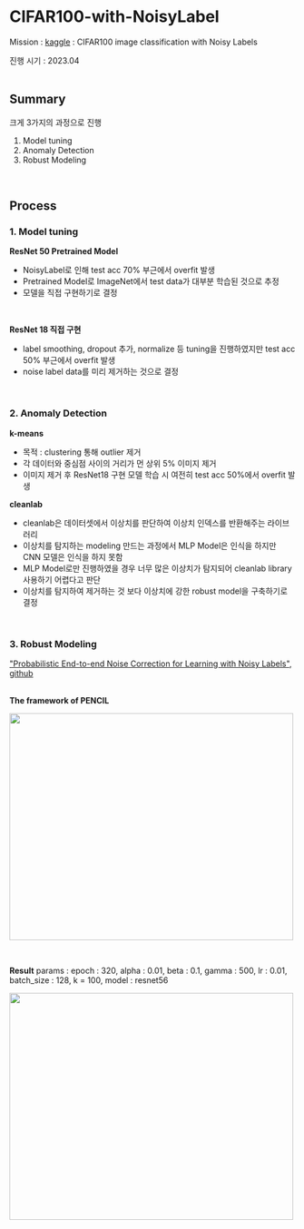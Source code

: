 # CIFAR100-with-NoisyLabel
Mission : [kaggle](https://www.kaggle.com/c/cifar100-image-classification-with-noisy-labels/data) : CIFAR100 image classification with Noisy Labels<br/>

진행 시기 : 2023.04
<br/> 
<br/>

## Summary
크게 3가지의 과정으로 진행<br/> 
1. Model tuning
2. Anomaly Detection
3. Robust Modeling
<br/>

## Process
### **1. Model tuning**
**ResNet 50 Pretrained Model**
- NoisyLabel로 인해 test acc 70% 부근에서 overfit 발생
- Pretrained Model로 ImageNet에서 test data가 대부분 학습된 것으로 추정
- 모델을 직접 구현하기로 결정
<br/>

**ResNet 18 직접 구현**
- label smoothing, dropout 추가, normalize 등 tuning을 진행하였지만 test acc 50% 부근에서 overfit 발생
- noise label data를 미리 제거하는 것으로 결정
<br/> 

### **2. Anomaly Detection**
**k-means**
- 목적 : clustering 통해 outlier 제거
- 각 데이터와 중심점 사이의 거리가 먼 상위 5% 이미지 제거
- 이미지 제거 후 ResNet18 구현 모델 학습 시 여전히 test acc 50%에서 overfit 발생

**cleanlab**
- cleanlab은 데이터셋에서 이상치를 판단하여 이상치 인덱스를 반환해주는 라이브러리
- 이상치를 탐지하는 modeling 만드는 과정에서 MLP Model은 인식을 하지만 CNN 모델은 인식을 하지 못함
- MLP Model로만 진행하였을 경우 너무 많은 이상치가 탐지되어 cleanlab library 사용하기 어렵다고 판단
- 이상치를 탐지하여 제거하는 것 보다 이상치에 강한 robust model을 구축하기로 결정
<br/>

### **3. Robust Modeling**
["Probabilistic End-to-end Noise Correction for Learning with Noisy Labels"](https://arxiv.org/abs/1903.07788), [github](https://github.com/yikun2019/PENCIL)
<br/>
<br/>

**The framework of PENCIL**
<p align="left">
  <img src="https://github.com/yikun2019/PENCIL/raw/master/framework.png" width="500" height="400">
</p>
<br/>

**Result**
params : epoch : 320, alpha : 0.01, beta : 0.1, gamma : 500, lr : 0.01, batch_size : 128, k = 100, model : resnet56<br/> 
<p align="left">
  <img src="https://github.com/yikun2019/PENCIL/raw/master/framework.png" width="500" height="400">
</p>

